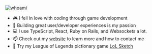 ![whoami](https://user-images.githubusercontent.com/21130966/185241663-66846b03-c962-448f-b29f-d5833fe228ed.gif)

- 🎮 I fell in love with coding through game development
- 💅 Building great user/developer experiences is my passion
- 💻 I use TypeScript, React, Ruby on Rails, and Websockets a lot.
- 📫 Check out my [website](https://devonpmack.github.io/) to learn more and how to contact me
- 🎨 Try my League of Legends pictionary game [LoL Sketch](https://lolsketch.com)
